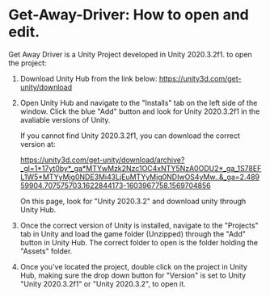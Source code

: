 # Get-Away-Driver: How to open and edit.

Get Away Driver is a Unity Project developed in Unity 2020.3.2f1.
to open the project:

1) Download Unity Hub from the link below:
https://unity3d.com/get-unity/download

2) Open Unity Hub and navigate to the "Installs" tab on the left side
   of the window. Click the blue "Add" button and look for Unity
   2020.3.2f1 in the avaliable versions of Unity.

   If you cannot find Unity 2020.3.2f1, you can download the correct
   version at:
   
   https://unity3d.com/get-unity/download/archive?_gl=1*17yt0by*_ga*MTYwMzk2Nzc1OC4xNTY5NzA0ODU2*_ga_1S78EFL1W5*MTYyMjg0NDE3Mi43LjEuMTYyMjg0NDIwOS4yMw..&_ga=2.48959904.707575703.1622844173-1603967758.1569704856
   
   On this page, look for "Unity 2020.3.2" and download unity through
   Unity Hub.
   
3) Once the correct version of Unity is installed, navigate to the
   "Projects" tab in Unity and load the game folder (Unzipped)
   through the "Add" button in Unity Hub. The correct folder to
   open is the folder holding the "Assets" folder.
   
4) Once you've located the project, double click on the project in
   Unity Hub, making sure the drop down button for "Version" is set to
   Unity "Unity 2020.3.2f1" or "Unity 2020.3.2", to open it.
